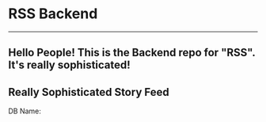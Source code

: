 # RSS Backend

--------

Hello People! 
This is the Backend repo for "RSS".
It's really sophisticated!
-------

## Really Sophisticated Story Feed

DB Name: 